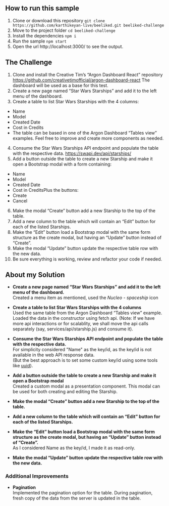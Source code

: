 ## How to run this sample

1. Clone or download this repository
   `git clone https://github.com/karthikeyan-live/beeliked.git beeliked-challenge`
2. Move to the project folder
   `cd beeliked-challenge`
3. Install the dependencies
   `npm i`
4. Run the sample
   `npm start`
5. Open the url http://localhost:3000/ to see the output.

## The Challenge

1. Clone and install the Creative Tim’s “Argon Dashboard React” repository
   https://github.com/creativetimofficial/argon-dashboard-react
   The dashboard will be used as a base for this test.
2. Create a new page named “Star Wars Starships” and add it to the left menu of the
   dashboard.
3. Create a table to list Star Wars Starships with the 4 columns:

- Name
- Model
- Created Date
- Cost in Credits
- The table can be based in one of the Argon Dashboard “Tables view” examples. Feel
  free to improve and create more components as needed.

4. Consume the Star Wars Starships API endpoint and populate the table with the respective data.
   https://swapi.dev/api/starships/
5. Add a button outside the table to create a new Starship and make it open a Bootstrap modal with a form containing:

- Name
- Model
- Created Date
- Cost in CreditsPlus the buttons:
- Create
- Cancel

6. Make the modal “Create” button add a new Starship to the top of the table.
7. Add a new column to the table which will contain an “Edit” button for each of the listed
   Starships.
8. Make the “Edit” button load a Bootstrap modal with the same form structure as the
   create modal, but having an “Update” button instead of “Create”.
9. Make the modal “Update” button update the respective table row with the new data.
10. Be sure everything is working, review and refactor your code if needed.

## About my Solution

- **Create a new page named “Star Wars Starships” and add it to the left menu of the
  dashboard.**<br/>
  Created a menu item as mentioned, used the _Nucleo - spaceship_ icon
  
- **Create a table to list Star Wars Starships with the 4 columns**<br/>
  Used the same table from the Argon Dashboard “Tables view” example.<br/>
  Loaded the data in the constructor using fetch api.
  (Note: If we have more api interactions or for scalablity, we shall move the api calls separately (say, services/api/starship.js) and consume it).
  
- **Consume the Star Wars Starships API endpoint and populate the table with the respective data.**<br/>
  For simplicity considered "Name" as the key/id, as the key/id is not available in the web API response data.<br/>
  (But the best approach is to set some custom key/id using some tools like [uuid](https://www.npmjs.com/package/uuid)).
  


- **Add a button outside the table to create a new Starship and make it open a Bootstrap modal**<br/>
Created a custom modal as a presentation component. This modal can be used for both creating and editing the Starship.

- **Make the modal “Create” button add a new Starship to the top of the table.**

- **Add a new column to the table which will contain an “Edit” button for each of the listed Starships.**

- **Make the “Edit” button load a Bootstrap modal with the same form structure as the create modal, but having an “Update” button instead of “Create”.**<br/>
As I considered Name as the key/id, I made it as read-only.

- **Make the modal “Update” button update the respective table row with the new data.**

### Additional Improvements
- **Pagination**<br/>
Implemented the pagination option for the table. During pagination, fresh copy of the data from the server is updated in the table.